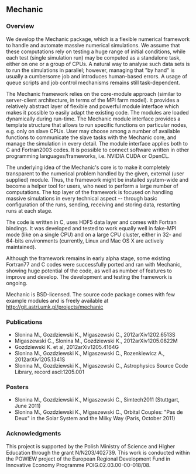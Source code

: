 Mechanic
--------

### Overview

We develop the Mechanic package, which is a flexible numerical framework to
handle and automate massive numerical simulations. We assume that these computations rely
on testing a huge range of initial conditions, while each test (single simulation run) may
be computed as a standalone task, either on one or a group of CPUs. A natural way to
analyse such data sets is to run the simulations in parallel; however, managing that "by
hand" is usually a cumbersome job and introduces human-based errors. A usage of queue
scripts and job control mechanisms remains still task-dependent.

The Mechanic framework relies on the core-module approach (similar to
server-client architecture, in terms of the MPI farm model). It provides a
relatively abstract layer of flexible and powerful module interface which
makes it possible to easily adapt the existing code. The modules are loaded
dynamically during run-time. The Mechanic module interface provides 
a template structure that allows to run specific functions on particular nodes, e.g. only
on slave CPUs. User may choose among a number of  available functions to communicate the
slave tasks with the Mechanic core, and manage the simulation in every detail. The module
interface applies both to C and Fortran2003 codes. It is possible to connect software
written in other programming languages/frameworks, i.e. NVIDIA CUDA or OpenCL.

The underlying idea of the Mechanic's core is to make it completely
transparent to the numerical problem handled by the given, external (user
supplied) module. Thus, the framework might be installed system-wide and
become a helper tool for users, who need to perform a large number of
computations. The top layer of the framework is focused on handling 
massive simulations in every technical aspect -- through basic 
configuration of the runs, sending, receiving and storing data, restarting 
runs at each stage.

The code is written in C, uses HDF5 data layer and comes with Fortran
bindings. It was developed and tested to work equally well in fake-MPI mode
(like on a single CPU) and on a large CPU cluster, either in 32- and 64-bits environments
(currently, Linux and Mac OS X are actively maintained). 

Although the framework remains in early alpha stage, some existing Fortran77 and C codes
were successfully ported and ran with Mechanic, showing huge potential of the code, as
well as number of features to improve and develop. The development and testing the
framework is ongoing.

Mechanic is BSD-licensed. The source code package comes with few example
modules and is freely available at http://git.astri.umk.pl/projects/mechanic

### Publications

- Slonina M., Gozdziewski K., Migaszewski C., 2012arXiv1202.6513S
- Migaszewski C., Slonina M., Gozdziewski K., 2012arXiv1205.0822M
- Gozdziewski K. et al, 2012arXiv1205.4164G
- Slonina M., Gozdziewski K., Migaszewski C., Rozenkiewicz A., 2012arXiv1205.1341S
- Slonina M., Gozdziewski K., Migaszewski C., Astrophysics Source Code Library, record ascl:1205.001

### Posters

- Slonina M., Gozdziewski K., Migaszewski C., Simtech2011 (Stuttgart, June 2011)
- Slonina M., Gozdziewski K., Migaszewski C., Orbital Couples: "Pas de Deux" in the Solar System and the Milky Way (Paris, October 2011)

### Acknowledgments

This project is supported by the Polish Ministry of Science and Higher Education through the grant N/N203/402739. This work is conducted within the POWIEW project of the European Regional Development Fund in Innovative Economy Programme POIG.02.03.00-00-018/08.
